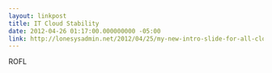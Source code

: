 ```yaml
---
layout: linkpost
title: IT Cloud Stability
date: 2012-04-26 01:17:00.000000000 -05:00
link: http://lonesysadmin.net/2012/04/25/my-new-intro-slide-for-all-cloud-presentations/
---
```


ROFL
